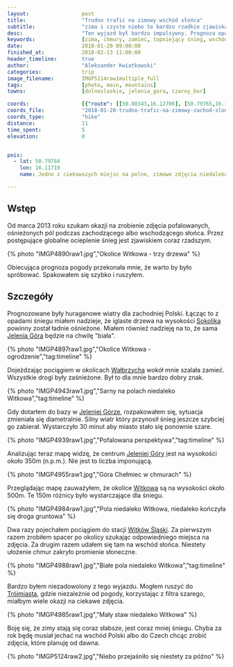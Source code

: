 ```yaml
---
layout:                 post
title:                  "Trudno trafić na zimowy wschód słońca"
subtitle:               "zima i czyste niebo to bardzo rzadkie zjawiska ostatnimi czasy"
desc:                   "Ten wyjazd był bardzo impulsywny. Prognoza opadów śniegu i silny wiatry przekonały mnie, że warto spróbować udać się w okolicę Jeleniej Góry. Niestety ostatecznie nie byłem zadowolony. Jedyne co dobre, to znalazłem odpowiedni punkt do robienia zdjęć za rok."
keywords:               [zima, chmury, zamieć, topniejący śnieg, wschód]
date:                   2018-01-20 09:00:00
finished_at:            2018-02-13 11:00:00
header_timeline:        true
author:                 "Aleksander Kwiatkowski"
categories:             trip
image_filename:         IMGP5114raw1multiple_full
tags:                   [photo, main, mountains]
towns:                  [dolnoslaskie, jelenia_gora, czarny_bor]

coords:                 [{"route": [[50.80343,16.12706], [50.79765,16.11762], [50.79939,16.11402]], "type": "hike"}]
coords_file:            "2018-01-20-trudno-trafic-na-zimowy-zachod-slonca.json"
coords_type:            "hike"
distance:               11
time_spent:             5
elevation:              0


pois:
  - lat: 50.79784
    lon: 16.11719
    name: Jedno z ciekawszych miejsc na polne, zimowe zdjęcia niedaleko Witkowa

---
```


[wiki-sokolik]: https://pl.wikipedia.org/wiki/Sokolik
[wiki-jelenia-gora]: https://pl.wikipedia.org/wiki/Jelenia_G%C3%B3ra
[wiki-walbrzych]: https://pl.wikipedia.org/wiki/Wa%C5%82brzych
[wiki-witkow]: https://pl.wikipedia.org/wiki/Witk%C3%B3w_(powiat_wa%C5%82brzyski)
[wiki-witkow-slaski]: https://pl.wikipedia.org/wiki/Witk%C3%B3w_%C5%9Al%C4%85ski
[wiki-trojmiasto]: https://pl.wikipedia.org/wiki/Tr%C3%B3jmiasto


## Wstęp

Od marca 2013 roku szukam okazji na zrobienie zdjęcia pofalowanych, ośnieżonych pól
podczas zachodzącego albo wschodzącego słońca. Przez postępujące globalne
ocieplenie śnieg jest zjawiskiem coraz rzadszym.

{% photo "IMGP4890raw1.jpg","Okolice Witkowa - trzy drzewa" %}

Obiecująca prognoza pogody przekonała mnie, że warto by było spróbować.
Spakowałem się szybko i ruszyłem.

## Szczegóły

Prognozowane były huraganowe wiatry dla zachodniej Polski. Łącząc to z opadami
śniegu miałem nadzieje, że iglaste drzewa na wysokości
[Sokolika][wiki-sokolik] powinny został ładnie ośnieżone. Miałem również
nadzieję na to, że sama [Jelenia Góra][wiki-jelenia-gora] będzie na
chwilę "biała".

{% photo "IMGP4897raw1.jpg","Okolice Witkowa - ogrodzenie","tag:timeline" %}

Dojeżdzając pociągiem w okolicach [Wałbrzycha][wiki-walbrzych] wokół
mnie szalała zamieć. Wszystkie drogi były zaśnieżone. Był to dla mnie
bardzo dobry znak.

{% photo "IMGP4943raw1.jpg","Sarny na polach niedaleko Witkowa","tag:timeline" %}

Gdy dotarłem do bazy w [Jeleniej Górze][wiki-jelenia-gora], rozpakowałem się,
sytuacja zmieniała się diametralnie. Silny wiatr który przynosił śnieg
jeszcze szybciej go zabierał. Wystarczyło 30 minut aby miasto stało
się ponownie szare.

{% photo "IMGP4939raw1.jpg","Pofalowana perspektywa","tag:timeline" %}

Analizując teraz mapę widzę, że centrum [Jeleniej Góry][wiki-jelenia-gora]
jest na wysokości około 350m (n.p.m.). Nie jest to liczba imponującą.

{% photo "IMGP4955raw1.jpg","Góra Chełmiec w chmurach" %}

Przeglądając mapę zauważyłem, że okolice [Witkowa][wiki-witkow] są
na wysokości około 500m. Te 150m różnicy było wystarczające dla śniegu.

{% photo "IMGP4984raw1.jpg","Pola niedaleko Witkowa, niedaleko kończyła się droga gruntowa" %}

Dwa razy pojechałem pociągiem do stacji [Witków Śląski][wiki-witkow-slaski].
Za pierwszym razem zrobiłem spacer po okolicy szukając odpowiedniego miejsca
na zdjęcia.
Za drugim razem udałem się tam na wschód słońca. Niestety ułożenie chmur
zakryło promienie słoneczne.

{% photo "IMGP4988raw1.jpg","Białe pola niedaleko Witkowa","tag:timeline" %}

Bardzo byłem niezadowolony z tego wyjazdu. Mogłem ruszyć do
[Trójmiasta][wiki-trojmiasto], gdzie niezależnie od pogody,
korzystając z filtra szarego, miałbym wiele okazji na ciekawe zdjęcia.

{% photo "IMGP4985raw1.jpg","Mały staw niedaleko Witkowa" %}

Boję się, że zimy stają się coraz słabsze, jest coraz mniej śniegu.
Chyba za rok będę musiał jechać na wschód Polski albo do Czech chcąc zrobić
zdjęcia, które planuję od dawna.

{% photo "IMGP5124raw2.jpg","Niebo przejaśniło się niestety za późno" %}
